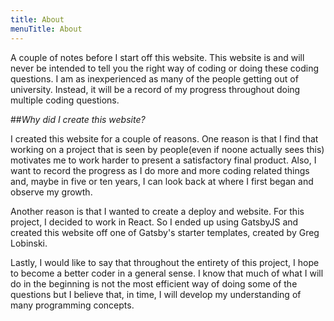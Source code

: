```yaml
---
title: About
menuTitle: About
---
```


A couple of notes before I start off this website. This website is and will never be intended to tell you the right way of coding or doing these coding questions. I am as inexperienced as many of the people getting out of university. Instead, it will be a record of my progress throughout doing multiple coding questions. 

##<em>Why did I create this website? </em>

I created this website for a couple of reasons. One reason is that I find that working on a project that is seen by people(even if noone actually sees this) motivates me to work harder to present a satisfactory final product. Also, I want to record the progress as I do more and more coding related things and, maybe in five or ten years, I can look back at where I first began and observe my growth.

Another reason is that I wanted to create a deploy and website. For this project, I decided to work in React. So I ended up using GatsbyJS and created this website off one of Gatsby's starter templates, created by Greg Lobinski. 

Lastly, I would like to say that throughout the entirety of this project, I hope to become a better coder in a general sense. I know that much of what I will do in the beginning is not the most efficient way of doing some of the questions but I believe that, in time, I will develop my understanding of many programming concepts. 




<!-- ### Features:

* Easy editable content in **Markdown** files (posts, pages and parts)
* **CSS** with `styled-jsx` and `PostCSS`
* **SEO** (sitemap generation, robot.txt, meta and OpenGraph Tags)
* **Social** sharing (Twitter, Facebook, Google, LinkedIn)
* **Comments** (Facebook)
* **Images** lazy loading and `webp` support (gatsby-image)
* Post **categories** (category based post list)
* Full text **searching** (Algolia)
* **Contact** form (Netlify form handling)
* **RSS** feed
* 100% **PWA** (manifest.webmanifest, offline support, favicons)
* Google **Analytics**
* App **favicons** generator (node script)
* Easy customizable base **styles** via `theme` object generated from `yaml` file (fonts, colors, sizes)
* React **v.16** (gatsby-plugin-react-next)
* **Components** lazy loading (social sharing)
* **ESLint** (google config)
* **Prettier** code styling
* Webpack `BundleAnalyzerPlugin` -->
